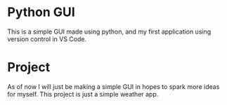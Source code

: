 # Python GUI
This is a simple GUI made using python, and my first application using version control in VS Code.

# Project
As of now I will just be making a simple GUI in hopes to spark more ideas for myself. This project is just a simple weather app.